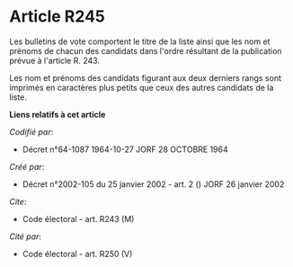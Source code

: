 # Article R245

Les bulletins de vote comportent le titre de la liste ainsi que les nom et prénoms de chacun des candidats dans l'ordre
résultant de la publication prévue à l'article R. 243.

Les nom et prénoms des candidats figurant aux deux derniers rangs sont imprimés en caractères plus petits que ceux des autres
candidats de la liste.

**Liens relatifs à cet article**

_Codifié par_:

  - Décret n°64-1087 1964-10-27 JORF 28 OCTOBRE 1964

_Créé par_:

  - Décret n°2002-105 du 25 janvier 2002 - art. 2 () JORF 26 janvier 2002

_Cite_:

  - Code électoral - art. R243 (M)

_Cité par_:

  - Code électoral - art. R250 (V)
